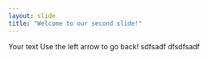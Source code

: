 ```yaml
---
layout: slide
title: "Welcome to our second slide!"
---
```

Your text
Use the left arrow to go back!
sdfsadf
dfsdfsadf
